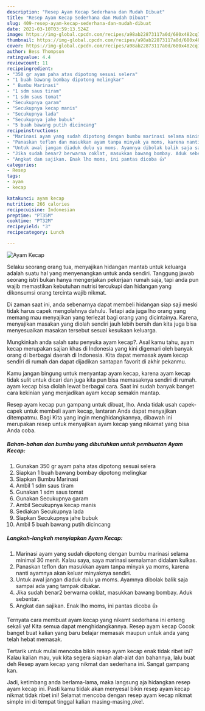 ```yaml
---
description: "Resep Ayam Kecap Sederhana dan Mudah Dibuat"
title: "Resep Ayam Kecap Sederhana dan Mudah Dibuat"
slug: 409-resep-ayam-kecap-sederhana-dan-mudah-dibuat
date: 2021-03-10T03:59:13.524Z
image: https://img-global.cpcdn.com/recipes/a98ab22873117a0d/680x482cq70/ayam-kecap-foto-resep-utama.jpg
thumbnail: https://img-global.cpcdn.com/recipes/a98ab22873117a0d/680x482cq70/ayam-kecap-foto-resep-utama.jpg
cover: https://img-global.cpcdn.com/recipes/a98ab22873117a0d/680x482cq70/ayam-kecap-foto-resep-utama.jpg
author: Bess Thompson
ratingvalue: 4.4
reviewcount: 11
recipeingredient:
- "350 gr ayam paha atas dipotong sesuai selera"
- "1 buah bawang bombay dipotong melingkar"
- " Bumbu Marinasi"
- "1 sdm saus tiram"
- "1 sdm saus tomat"
- "Secukupnya garam"
- "Secukupnya kecap manis"
- "Secukupnya lada"
- "Secukupnya jahe bubuk"
- "5 buah bawang putih dicincang"
recipeinstructions:
- "Marinasi ayam yang sudah dipotong dengan bumbu marinasi selama minimal 30 menit. Kalau saya, saya marinasi semalaman didalam kulkas."
- "Panaskan teflon dan masukkan ayam tanpa minyak ya moms, karena nanti ayamnya akan keluar minyaknya sendiri."
- "Untuk awal jangan diaduk dulu ya moms. Ayamnya dibolak balik saja sampai ada yang tampak dibakar."
- "Jika sudah benar2 berwarna coklat, masukkan bawang bombay. Aduk sebentar."
- "Angkat dan sajikan. Enak lho moms, ini pantas dicoba 👍"
categories:
- Resep
tags:
- ayam
- kecap

katakunci: ayam kecap 
nutrition: 266 calories
recipecuisine: Indonesian
preptime: "PT35M"
cooktime: "PT32M"
recipeyield: "3"
recipecategory: Lunch

---
```



![Ayam Kecap](https://img-global.cpcdn.com/recipes/a98ab22873117a0d/680x482cq70/ayam-kecap-foto-resep-utama.jpg)

Selaku seorang orang tua, menyajikan hidangan mantab untuk keluarga adalah suatu hal yang menyenangkan untuk anda sendiri. Tanggung jawab seorang istri bukan hanya mengerjakan pekerjaan rumah saja, tapi anda pun wajib memastikan kebutuhan nutrisi tercukupi dan hidangan yang dikonsumsi orang tercinta wajib nikmat.

Di zaman  saat ini, anda sebenarnya dapat membeli hidangan siap saji meski tidak harus capek mengolahnya dahulu. Tetapi ada juga lho orang yang memang mau menyajikan yang terlezat bagi orang yang dicintainya. Karena, menyajikan masakan yang diolah sendiri jauh lebih bersih dan kita juga bisa menyesuaikan masakan tersebut sesuai kesukaan keluarga. 



Mungkinkah anda salah satu penyuka ayam kecap?. Asal kamu tahu, ayam kecap merupakan sajian khas di Indonesia yang kini digemari oleh banyak orang di berbagai daerah di Indonesia. Kita dapat memasak ayam kecap sendiri di rumah dan dapat dijadikan santapan favorit di akhir pekanmu.

Kamu jangan bingung untuk menyantap ayam kecap, karena ayam kecap tidak sulit untuk dicari dan juga kita pun bisa memasaknya sendiri di rumah. ayam kecap bisa diolah lewat berbagai cara. Saat ini sudah banyak banget cara kekinian yang menjadikan ayam kecap semakin mantap.

Resep ayam kecap pun gampang untuk dibuat, lho. Anda tidak usah capek-capek untuk membeli ayam kecap, lantaran Anda dapat menyajikan ditempatmu. Bagi Kita yang ingin menghidangkannya, dibawah ini merupakan resep untuk menyajikan ayam kecap yang nikamat yang bisa Anda coba.

<!--inarticleads1-->

##### Bahan-bahan dan bumbu yang dibutuhkan untuk pembuatan Ayam Kecap:

1. Gunakan 350 gr ayam paha atas dipotong sesuai selera
1. Siapkan 1 buah bawang bombay dipotong melingkar
1. Siapkan  Bumbu Marinasi
1. Ambil 1 sdm saus tiram
1. Gunakan 1 sdm saus tomat
1. Gunakan Secukupnya garam
1. Ambil Secukupnya kecap manis
1. Sediakan Secukupnya lada
1. Siapkan Secukupnya jahe bubuk
1. Ambil 5 buah bawang putih dicincang




<!--inarticleads2-->

##### Langkah-langkah menyiapkan Ayam Kecap:

1. Marinasi ayam yang sudah dipotong dengan bumbu marinasi selama minimal 30 menit. Kalau saya, saya marinasi semalaman didalam kulkas.
1. Panaskan teflon dan masukkan ayam tanpa minyak ya moms, karena nanti ayamnya akan keluar minyaknya sendiri.
1. Untuk awal jangan diaduk dulu ya moms. Ayamnya dibolak balik saja sampai ada yang tampak dibakar.
1. Jika sudah benar2 berwarna coklat, masukkan bawang bombay. Aduk sebentar.
1. Angkat dan sajikan. Enak lho moms, ini pantas dicoba 👍




Ternyata cara membuat ayam kecap yang nikamt sederhana ini enteng sekali ya! Kita semua dapat menghidangkannya. Resep ayam kecap Cocok banget buat kalian yang baru belajar memasak maupun untuk anda yang telah hebat memasak.

Tertarik untuk mulai mencoba bikin resep ayam kecap enak tidak ribet ini? Kalau kalian mau, yuk kita segera siapkan alat-alat dan bahannya, lalu buat deh Resep ayam kecap yang nikmat dan sederhana ini. Sangat gampang kan. 

Jadi, ketimbang anda berlama-lama, maka langsung aja hidangkan resep ayam kecap ini. Pasti kamu tiidak akan menyesal bikin resep ayam kecap nikmat tidak ribet ini! Selamat mencoba dengan resep ayam kecap nikmat simple ini di tempat tinggal kalian masing-masing,oke!.

